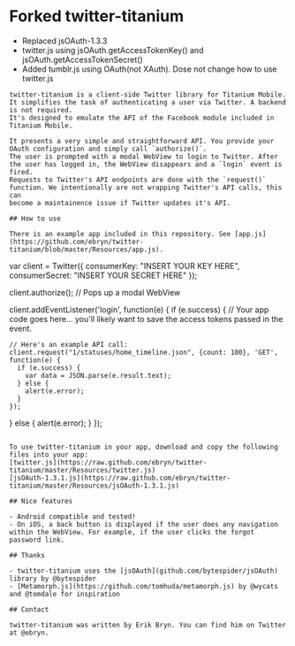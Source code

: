 # Forked twitter-titanium
* Replaced jsOAuth-1.3.3
* twitter.js using jsOAuth.getAccessTokenKey() and jsOAuth.getAccessTokenSecret()
* Added tumblr.js using OAuth(not XAuth). Dose not change how to use twitter.js

```
twitter-titanium is a client-side Twitter library for Titanium Mobile. It simplifies the task of authenticating a user via Twitter. A backend is not required.
It's designed to emulate the API of the Facebook module included in Titanium Mobile.

It presents a very simple and straightforward API. You provide your OAuth configuration and simply call `authorize()`.
The user is prompted with a modal WebView to login to Twitter. After the user has logged in, the WebView disappears and a `login` event is fired.
Requests to Twitter's API endpoints are done with the `request()` function. We intentionally are not wrapping Twitter's API calls, this can
become a maintainence issue if Twitter updates it's API.

## How to use

There is an example app included in this repository. See [app.js](https://github.com/ebryn/twitter-titanium/blob/master/Resources/app.js).

```
var client = Twitter({
  consumerKey: "INSERT YOUR KEY HERE",
  consumerSecret: "INSERT YOUR SECRET HERE"
});

client.authorize(); // Pops up a modal WebView

client.addEventListener('login', function(e) {
  if (e.success) {
    // Your app code goes here... you'll likely want to save the access tokens passed in the event.
    
    // Here's an example API call:
    client.request("1/statuses/home_timeline.json", {count: 100}, 'GET', function(e) {
      if (e.success) {
        var data = JSON.parse(e.result.text);
      } else {
        alert(e.error);
      }
    });
  } else {
    alert(e.error);
  }
});
```

To use twitter-titanium in your app, download and copy the following files into your app:
[twitter.js](https://raw.github.com/ebryn/twitter-titanium/master/Resources/twitter.js)
[jsOAuth-1.3.1.js](https://raw.github.com/ebryn/twitter-titanium/master/Resources/jsOAuth-1.3.1.js)

## Nice features

- Android compatible and tested!
- On iOS, a back button is displayed if the user does any navigation within the WebView. For example, if the user clicks the forgot password link.

## Thanks

- twitter-titanium uses the [jsOAuth](github.com/bytespider/jsOAuth) library by @bytespider
- [Metamorph.js](https://github.com/tomhuda/metamorph.js) by @wycats and @tomdale for inspiration

## Contact

twitter-titanium was written by Erik Bryn. You can find him on Twitter at @ebryn.
